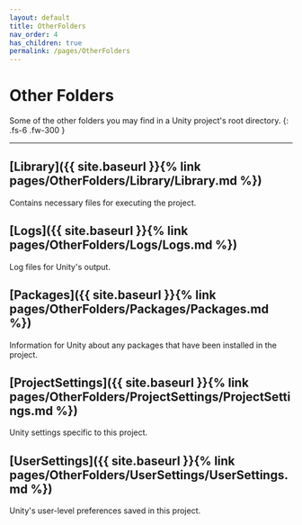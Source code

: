 ```yaml
---
layout: default
title: OtherFolders
nav_order: 4
has_children: true
permalink: /pages/OtherFolders
---
```


# Other Folders

Some of the other folders you may find in a Unity project's root directory.
{: .fs-6 .fw-300 }

---

## [Library]({{ site.baseurl }}{% link pages/OtherFolders/Library/Library.md %})

Contains necessary files for executing the project.

## [Logs]({{ site.baseurl }}{% link pages/OtherFolders/Logs/Logs.md %})

Log files for Unity's output. 

## [Packages]({{ site.baseurl }}{% link pages/OtherFolders/Packages/Packages.md %})

Information for Unity about any packages that have been installed in the project.

## [ProjectSettings]({{ site.baseurl }}{% link pages/OtherFolders/ProjectSettings/ProjectSettings.md %})

Unity settings specific to this project.

## [UserSettings]({{ site.baseurl }}{% link pages/OtherFolders/UserSettings/UserSettings.md %})

Unity's user-level preferences saved in this project. 
